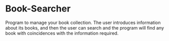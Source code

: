 # Book-Searcher
Program to manage your book collection. The user introduces information about its books, and then the user can search and the program will find any book with coincidences with the information required.
